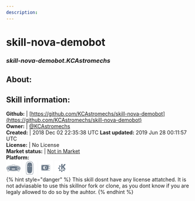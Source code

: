 ```yaml
---
description: 
---
```


# skill-nova-demobot  
### _skill-nova-demobot.KCAstromechs_  
## About:  


## Skill information:  
**Github:** | [https://github.com/KCAstromechs/skill-nova-demobot](https://github.com/KCAstromechs/skill-nova-demobot)  
**Owner:** | [@KCAstromechs](https://github.com/KCAstromechs)  
**Created:** | 2018 Dec 02 22:35:38 UTC  **Last updated:** 2019 Jun 28 00:11:57 UTC  
**License:** | No License  
**Market status:** | [Not in Market](https://market.mycroft.ai/skill/)  
**Platform:**  
 ![Mark I](../.gitbook/assets/mark-1-icon.png)  ![Mark II](../.gitbook/assets/mark-2-icon.png)  ![Picroft](../.gitbook/assets/picroft-icon.png)  ![plasmoid](../.gitbook/assets/kde.png)   
{% hint style="danger" %}
This skill dosnt have any license attatched. It is not adviasable to use this skillnor fork or clone, as you dont know if you are legaly allowed to do so by the auhtor.
{% endhint %}
